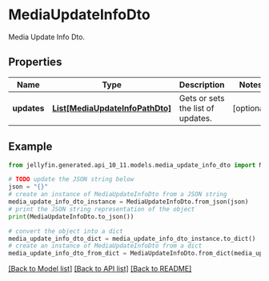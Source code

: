# MediaUpdateInfoDto

Media Update Info Dto.

## Properties

Name | Type | Description | Notes
------------ | ------------- | ------------- | -------------
**updates** | [**List[MediaUpdateInfoPathDto]**](MediaUpdateInfoPathDto.md) | Gets or sets the list of updates. | [optional] 

## Example

```python
from jellyfin.generated.api_10_11.models.media_update_info_dto import MediaUpdateInfoDto

# TODO update the JSON string below
json = "{}"
# create an instance of MediaUpdateInfoDto from a JSON string
media_update_info_dto_instance = MediaUpdateInfoDto.from_json(json)
# print the JSON string representation of the object
print(MediaUpdateInfoDto.to_json())

# convert the object into a dict
media_update_info_dto_dict = media_update_info_dto_instance.to_dict()
# create an instance of MediaUpdateInfoDto from a dict
media_update_info_dto_from_dict = MediaUpdateInfoDto.from_dict(media_update_info_dto_dict)
```
[[Back to Model list]](README.md#documentation-for-models) [[Back to API list]](README.md#documentation-for-api-endpoints) [[Back to README]](README.md)


